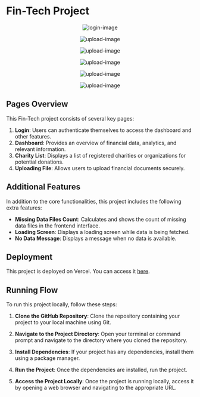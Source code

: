# Fin-Tech Project
<p align="center"><img src="https://i.postimg.cc/9f7RngtP/Screenshot-2024-05-08-133355.png
" alt="login-image"></p>
<p align="center"><img src="https://i.postimg.cc/447fbHPt/Screenshot-2024-05-08-133431.png" alt="upload-image"></p>
<p align="center"><img src="https://i.postimg.cc/yxJwm9zN/Screenshot-2024-05-08-133448.png" alt="upload-image"></p>
<p align="center"><img src="https://i.postimg.cc/Fz8X8pxc/Screenshot-2024-05-08-133600.png" alt="upload-image"></p>
<p align="center"><img src="https://i.postimg.cc/CMPhbHbw/Screenshot-2024-05-08-133546.png" alt="upload-image"></p>

<p align="center"><img src=https://i.postimg.cc/k4y500VS/Screenshot-2024-05-08-133410.png" alt="upload-image"></p>

## Pages Overview

This Fin-Tech project consists of several key pages:

1. **Login**: Users can authenticate themselves to access the dashboard and other features.
2. **Dashboard**: Provides an overview of financial data, analytics, and relevant information.
3. **Charity List**: Displays a list of registered charities or organizations for potential donations.
4. **Uploading File**: Allows users to upload financial documents securely.



## Additional Features

In addition to the core functionalities, this project includes the following extra features:

- **Missing Data Files Count**: Calculates and shows the count of missing data files in the frontend interface.
- **Loading Screen**: Displays a loading screen while data is being fetched.
- **No Data Message**: Displays a message when no data is available.

  
## Deployment

This project is deployed on Vercel. You can access it [here](https://fin-tech-test.vercel.app/).





## Running Flow

To run this project locally, follow these steps:

1. **Clone the GitHub Repository**: 
   Clone the repository containing your project to your local machine using Git.

   
2. **Navigate to the Project Directory**: 
Open your terminal or command prompt and navigate to the directory where you cloned the repository.


3. **Install Dependencies**: 
If your project has any dependencies, install them using a package manager.


4. **Run the Project**: 
Once the dependencies are installed, run the project.


5. **Access the Project Locally**: 
Once the project is running locally, access it by opening a web browser and navigating to the appropriate URL.






